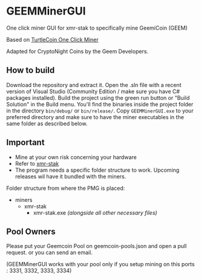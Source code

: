# GEEMMinerGUI

One click miner GUI for xmr-stak to specifically mine GeemiCoin (GEEM)

Based on [TurtleCoin One Click Miner](https://github.com/turtlecoin/one-click-miner)

Adapted for CryptoNight Coins by the Geem Developers.

## How to build
Download the repository and extract it. Open the .sln file with a recent version of Visual Studio (Community Edition / make sure you have C# packages installed). Build the project using the green run button or "Build Solution" in the Build menu. You'll find the binaries inside the project folder in the directory `bin/debug/` or `bin/release/`. Copy `GEEMMinerGUI.exe` to your preferred directory and make sure to have the miner executables in the same folder as described below.

## Important
* Mine at your own risk concerning your hardware
* Refer to [xmr-stak](https://github.com/fireice-uk/xmr-stak)
* The program needs a specific folder structure to work. Upcoming releases wil have it bundled with the miners.

Folder structure from where the PMG is placed:

* miners
  * xmr-stak
    * xmr-stak.exe *(alongside all other necessary files)*

## Pool Owners

Please put your Geemcoin Pool on geemcoin-pools.json and open a pull request. or you can send an email.

(GEEMMinerGUI works with your pool only if you setup mining on this ports : 3331, 3332, 3333, 3334)
